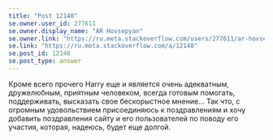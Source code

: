 ```yaml
---
title: "Post 12148"
se.owner.user_id: 277611
se.owner.display_name: "AR Hovsepyan"
se.owner.link: "https://ru.meta.stackoverflow.com/users/277611/ar-hovsepyan"
se.link: "https://ru.meta.stackoverflow.com/a/12148"
se.post_id: 12148
se.post_type: answer
---
```

<p>Кроме всего прочего Harry еще и является очень адекватным, дружелюбным, приятным человеком, всегда готовым помогать, поддерживать, высказать свое бескорыстное мнение... Так что, с огромным удовольствием присоединяюсь к поздравлениям и хочу добавить  поздравления сайту и его пользователей по поводу его участия, которая, надеюсь, будет еще долгой.</p>
